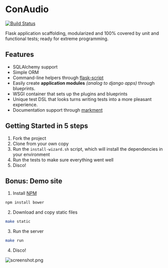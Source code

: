 # ConAudio

[![Build Status](https://travis-ci.org/weedlabs/conaudio.png?branch=master)](https://travis-ci.org/weedlabs/conaudio)

Flask application scaffolding, modularized and 100% covered by unit
and functional tests; ready for extreme programming.

## Features

* SQLAlchemy support
* Simple ORM
* Command-line helpers through [flask-script](http://flask-script.readthedocs.org/)
* Easily create **application modules** *(analog to django apps)* through blueprints.
* WSGI container that sets up the plugins and blueprints
* Unique test DSL that looks turns writing tests into a more pleasant experience.
* Documentation support through [markment](http://falcao.it/markment)


## Getting Started in 5 steps

 1. Fork the project
 2. Clone from your own copy
 3. Run the `install-wizard.sh` script, which will install the dependencies in your environment
 4. Run the tests to make sure everything went well
 5. Disco!

## Bonus: Demo site

 1. Install [NPM](http://npmjs.org)

```bash
npm install bower
```

 2. Download and copy static files

```bash
make static
```

 3. Run the server

```bash
make run
```

 4. Disco!

![screenshot.png](screenshot.png)
